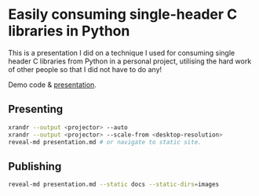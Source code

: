 # Easily consuming single-header C libraries in Python

This is a presentation I did on a technique I used for consuming 
single header C libraries from Python in a personal project, utilising
the hard work of other people so that I did not have to do any!

Demo code & [presentation](https://nathanrw.github.io/single-header-c-libs-in-python/).

## Presenting

```bash
xrandr --output <projector> --auto
xrandr --output <projector> --scale-from <desktop-resolution>
reveal-md presentation.md # or navigate to static site.
```

## Publishing

```bash
reveal-md presentation.md --static docs --static-dirs=images
```

